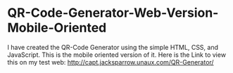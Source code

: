 # QR-Code-Generator-Web-Version-Mobile-Oriented
I have created the QR-Code Generator using the simple HTML, CSS, and JavaScript. This is the mobile oriented version of it.
Here is the Link to view this on my test web: http://capt.jacksparrow.unaux.com/QR-Generator/
